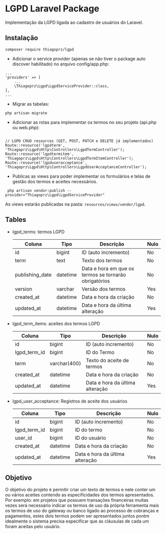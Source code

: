 LGPD Laravel Package
=
Implementação da LGPD ligada ao cadastro de usuários do Laravel.

Instalação
--

`` composer require thiagoprz/lgpd ``

* Adicionar o service provider (apenas se não tiver o package auto discover habilitado) no arquivo config/app.php:


```
... 
'providers' => [
    ...
    \Thiagoprz\Lgpd\LgpdServiceProvider::class,
],
...
```


* Migrar as tabelas: 


`` php artisan migrate ``


* Adicionar as rotas para implementar os termos no seu projeto (api.php ou web.php):

```

// LGPD CRUD resources (GET, POST, PATCH e DELETE já implementados)
Route::resource('lgpdterm', 'Thiagoprz\Lgpd\Http\Controllers\LgpdTermController');
Route::resource('lgpdtermitem', 'Thiagoprz\Lgpd\Http\Controllers\LgpdTermItemController');
Route::resource('lgpduseracceptance', 'Thiagoprz\Lgpd\Http\Controllers\LgpdUserAcceptanceController');

```

* Publicas as views para poder implementar os formulários e telas de gestão dos termos e aceites necessários.
  
`` php artisan vendor:publish --provider="Thiagoprz\Lgpd\LgpdServiceProvider"``

As views estarão publicadas na pasta: ``resources/views/vendor/lgpd``.

Tables
--

* lgpd_terms: termos LGPD

  | Coluna          | Tipo          | Descrição                                                      | Nulo |
  | ------          | --------- | -------------------                                                | --- |
  | id              |  bigint   | ID (auto incremento)                                               | No  |
  | term            |  text     | Texto dos termos                                                   | No  |
  | publishing_date | datetime  | Data e hora em que os termos se tornarão obrigatórios              | No  |
  | version         | varchar   | Versão dos termos                                                  | Yes |
  | created_at      | datetime      | Data e hora da criação                                         | No  |
  | updated_at      | datetime      | Data e hora da última alteração                                | Yes |

* lgpd_term_items: aceites dos termos LGPD

  | Coluna          | Tipo          | Descrição                                                          | Nulo |
  | ------          | ---------     | -------------------                                                | --- |
  | id              | bigint        | ID (auto incremento)                                               | No  |
  | lgpd_term_id    | bigint        | ID do Termo                                                        | No  |
  | term            | varchar(400)  | Texto do aceite de termos                                          | No  |
  | created_at      | datetime      | Data e hora da criação                                             | No  |
  | updated_at      | datetime      | Data e hora da última alteração                                    | Yes |

* lgpd_user_acceptance: Registros de aceite dos usuários

  | Coluna          | Tipo          | Descrição                                                          | Nulo |
  | ------          | ---------     | -------------------                                                | --- |
  | id              | bigint        | ID (auto incremento)                                               | No  |
  | lgpd_term_id    | bigint        | ID do termo                                                        | No  |
  | user_id         | bigint        | ID do usuário                                                      | No  |
  | created_at      | datetime      | Data e hora da criação                                             | No  |
  | updated_at      | datetime      | Data e hora da última alteração                                    | Yes |


Objetivo
--
O objetivo do projeto é permitir criar um texto de termos e nele conter um ou vários aceites contendo as especificidades dos  termos apresentados. Por exemplo: em projetos que possuem transações financeiras muitas vezes será necessário indicar os termos de uso da própria ferramenta mais os termos de uso do gateway ou banco ligado ao processo de cobranças e pagamentos, estes dois termos podem ser apresentados juntos porém idealmente o sistema precisa especificar que as cláusulas de cada um foram aceitas pelo usuário.  
